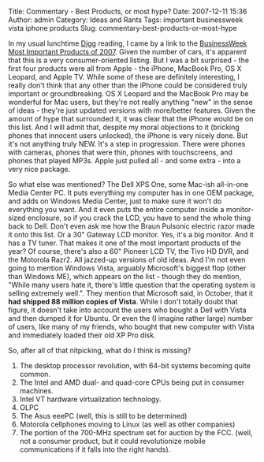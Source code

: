 Title: Commentary - Best Products, or most hype?
Date: 2007-12-11 15:36
Author: admin
Category: Ideas and Rants
Tags: important businessweek vista iphone products
Slug: commentary-best-products-or-most-hype

In my usual lunchtime [Digg](http://www.digg.com) reading, I came by a
link to the [BusinessWeek Most Important Products of
2007](http://images.businessweek.com/ss/07/12/1210_bestworst_products/index_01.htm).
Given the number of cars, it's apparent that this is a very
consumer-oriented listing. But I was a bit surprised - the first four
products were all from Apple - the iPhone, MacBook Pro, OS X Leopard,
and Apple TV. While some of these are definitely interesting, I really
don't think that any other than the iPhone could be considered truly
important or groundbreaking. OS X Leopard and the MacBook Pro may be
wonderful for Mac users, but they're not really anything "new" in the
sense of ideas - they're just updated versions with more/better
features. Given the amount of hype that surrounded it, it was clear that
the iPhone would be on this list. And I will admit that, despite my
moral objections to it (bricking phones that innocent users unlocked),
the iPhone is very nicely done. But it's not anything truly NEW. It's a
step in progression. There were phones with cameras, phones that were
thin, phones with touchscreens, and phones that played MP3s. Apple just
pulled all - and some extra - into a very nice package.

So what else was mentioned? The Dell XPS One, some Mac-ish all-in-one
Media Center PC. It puts everything my computer has in one OEM package,
and adds on Windows Media Center, just to make sure it won't do
everything you want. And it even puts the entire computer inside a
monitor-sized enclosure, so if you crack the LCD, you have to send the
whole thing back to Dell. Don't even ask me how the Braun Pulsonic
electric razor made it onto this list. Or a 30" Gateway LCD monitor.
Yes, it's a big monitor. And it has a TV tuner. That makes it one of the
most important products of the year? Of course, there's also a 60"
Pioneer LCD TV, the Tivo HD DVR, and the Motorola Razr2. All jazzed-up
versions of old ideas. And I'm not even going to mention Windows Vista,
arguably Microsoft's biggest flop (other than Windows ME), which appears
on the list - though they do mention, "While many users hate it, there's
little question that the operating system is selling extremely well.".
They mention that Microsoft said, in October, that it
<span style="font-weight: bold;">had shipped 88 million copies of
Vista</span>. While I don't totally doubt that figure, it doesn't take
into account the users who bought a Dell with Vista and then dumped it
for Ubuntu. Or even the (I imagine rather large) number of users, like
many of my friends, who bought that new computer with Vista and
immediately loaded their old XP Pro disk.

So, after all of that nitpicking, what do I think is missing?  
1) The desktop processor revolution, with 64-bit systems becoming quite
common.  
2) The Intel and AMD dual- and quad-core CPUs being put in consumer
machines.  
3) Intel VT hardware virtualization technology.  
4) OLPC  
5) The Asus eeePC (well, this is still to be determined)  
6) Motorola cellphones moving to Linux (as well as other companies)  
7) The portion of the 700-MHz spectrum set for auction by the FCC.
(well, not a consumer product, but it could revolutionize mobile
communications if it falls into the right hands).
